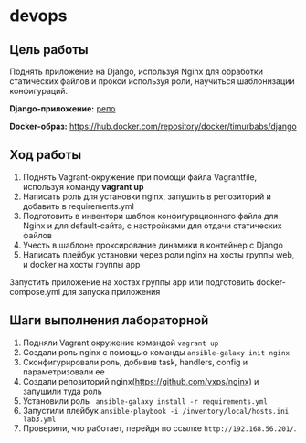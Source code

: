 # devops
## **Цель работы**

Поднять приложение на Django, используя Nginx для обработки статических файлов и прокси используя роли, научиться шаблонизации конфигураций.

**Django-приложение:** [репо](https://github.com/mdn/django-locallibrary-tutorial)

**Docker-образ:** https://hub.docker.com/repository/docker/timurbabs/django

## **Ход работы**

1. Поднять Vagrant-окружение при помощи файла Vagrantfile, используя команду **vagrant up**
2. Написать роль для установки nginx, запушить в репозиторий и добавить в requirements.yml
3. Подготовить в инвентори шаблон конфигурационного файла для Nginx и для default-сайта, с настройками для отдачи статических файлов
4. Учесть в шаблоне проксирование динамики в контейнер с Django
5. Написать плейбук установки через роли nginx на хосты группы web, и docker на хосты группы app

Запустить приложение на хостах группы app или подготовить docker-compose.yml для запуска приложения

## **Шаги выполнения лабораторной**
1. Подняли Vagrant окружение командой
```vagrant up```
2. Создали роль nginx с помощью команды 
``` ansible-galaxy init nginx ```
3. Сконфигурировали роль, добивив task, handlers, config и параметризовали ее
4. Создали репозиторий nginx(https://github.com/vxps/nginx) и запушили туда роль
5. Установили роль
``` ansible-galaxy install -r requirements.yml```
6. Запустили плейбук
``` ansible-playbook -i /inventory/local/hosts.ini lab3.yml ```
7. Проверили, что работает, перейдя по ссылке ```http://192.168.56.201/```. 
